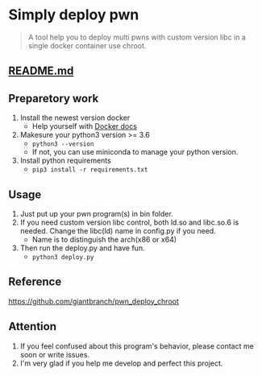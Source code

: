 # Simply deploy pwn

> A tool help you to deploy multi pwns with custom version libc in a single docker container use chroot.

## [README.md](https://github.com/bulletforkiller/simple_deploy_pwn/blob/master/README.md)

## Preparetory work
1. Install the newest version docker
   - Help yourself with [Docker docs](https://docs.docker.com/install/)
2. Makesure your python3 version >= 3.6
   - ```python3 --version```
   - If not, you can use miniconda to manage your python version.
3. Install python requirements
   - ```pip3 install -r requirements.txt```

## Usage
1. Just put up your pwn program(s) in bin folder.
2. If you need custom version libc control, both ld.so and libc.so.6 is needed. Change the libc(ld) name in config.py if you need.
   - Name is to distinguish the arch(x86 or x64)
3. Then run the deploy.py and have fun.
   - ```python3 deploy.py```

## Reference
https://github.com/giantbranch/pwn_deploy_chroot

## Attention
1. If you feel confused about this program's behavior, please contact me soon or write issues.
2. I'm very glad if you help me develop and perfect this project.
